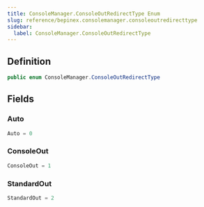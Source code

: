 ```yaml
---
title: ConsoleManager.ConsoleOutRedirectType Enum
slug: reference/bepinex.consolemanager.consoleoutredirecttype
sidebar:
  label: ConsoleManager.ConsoleOutRedirectType
---
```


## Definition

```csharp title="C#"
public enum ConsoleManager.ConsoleOutRedirectType
```

## Fields

### Auto

```csharp title="C#"
Auto = 0
```

### ConsoleOut

```csharp title="C#"
ConsoleOut = 1
```

### StandardOut

```csharp title="C#"
StandardOut = 2
```
